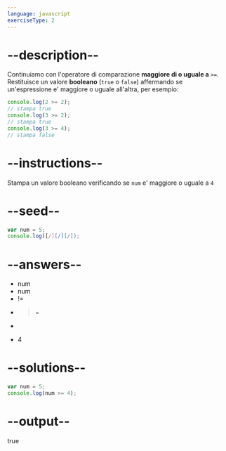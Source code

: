 ```yaml
---
language: javascript
exerciseType: 2
---
```


# --description--

Continuiamo con l'operatore di comparazione **maggiore di o uguale a** `>=`.
Restituisce un valore **booleano** (`true` o `false`) affermando se un'espressione e' maggiore o uguale all'altra, per esempio:
```javascript
console.log(2 >= 2); 
// stampa true
console.log(3 >= 2);
// stampa true
console.log(3 >= 4);
// stampa false
```

# --instructions--

Stampa un valore booleano verificando se `num` e' maggiore o uguale a `4`

# --seed--

```javascript
var num = 5;
console.log([/][/][/]);
```

# --answers--

- num 
- num 
- != 
- >= 
- > 
- 4

# --solutions--

```javascript
var num = 5;
console.log(num >= 4);
```

# --output--

true
